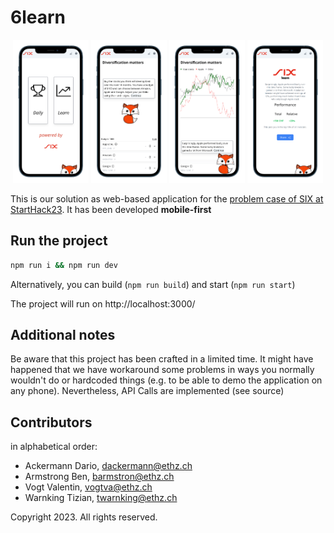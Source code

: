 # 6learn

<p align="middle">
    <img src="screenshots/1.png" style="width:24%">
    <img src="screenshots/2.png" style="width:24%">
    <img src="screenshots/3.png" style="width:24%">
    <img src="screenshots/4.png" style="width:24%">
</p>

This is our solution as web-based application for the [problem case of SIX at StartHack23](https://github.com/START-Hack/SIX_STARTHACK23_INCLUSIVE_FINANCE).
It has been developed **mobile-first**

## Run the project

```bash
npm run i && npm run dev
```

Alternatively, you can build (`npm run build`) and start (`npm run start`)

The project will run on http://localhost:3000/

## Additional notes
Be aware that this project has been crafted in a limited time. It might have happened
that we have workaround some problems in ways you normally wouldn't do or hardcoded things
(e.g. to be able to demo the application on any phone). Nevertheless, API Calls are implemented
(see source)

## Contributors

in alphabetical order:

* Ackermann Dario, [dackermann@ethz.ch](mailto:dackermann@ethz.ch)
* Armstrong Ben, [barmstron@ethz.ch](mailto:barmstron@ethz.ch)
* Vogt Valentin, [vogtva@ethz.ch](mailto:vogtva@ethz.ch)
* Warnking Tizian, [twarnking@ethz.ch](mailto:twarnking@ethz.ch)

Copyright 2023. All rights reserved.